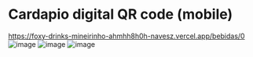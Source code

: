 # Cardapio digital QR code (mobile)
https://foxy-drinks-mineirinho-ahmhh8h0h-navesz.vercel.app/bebidas/0
![image](https://user-images.githubusercontent.com/58537948/193485091-eceb2459-bead-42d6-831c-3cc1baf2fc45.png)
![image](https://user-images.githubusercontent.com/58537948/193485115-24c14200-5e15-4e36-a278-0b1df23da535.png)
![image](https://user-images.githubusercontent.com/58537948/193485147-bf23060f-fb18-4f65-841a-9b9b65c442db.png)


